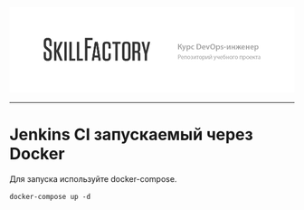 [![Skillfactory Logotype](https://raw.githubusercontent.com/krsnv/sf_test/master/github_repo_header.png)](https://skillfactory.ru/devops)

---

# Jenkins CI запускаемый через Docker

Для запуска используйте docker-compose.

```
docker-compose up -d
```
